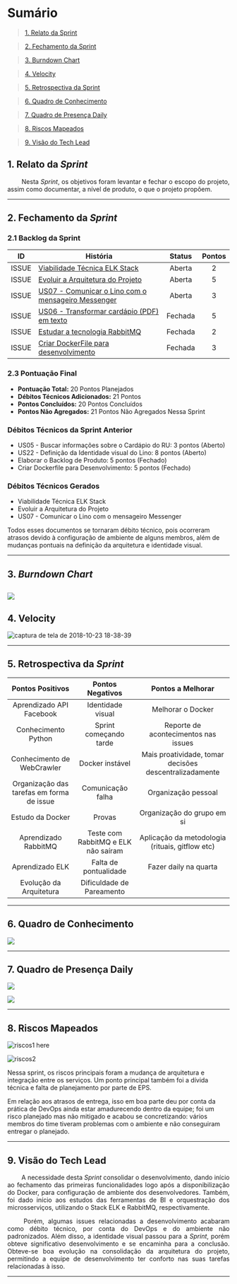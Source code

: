 # Sumário

>[1. Relato da Sprint](#1-relato-da-sprint)

>[2. Fechamento da Sprint](#2-fechamento-da-sprint)

>[3. Burndown Chart](#3-brundown-chart)

>[4. Velocity](#4-velocity)

>[5. Retrospectiva da Sprint](#5-retrospectiva-da-sprint)

>[6. Quadro de Conhecimento](#6-quadro-de-conhecimentos)

>[7. Quadro de Presença Daily](#7-quadro-de-presença-daily)

>[8. Riscos Mapeados](#8-riscos-mapeados)

>[9. Visão do Tech Lead](#9-visão-do-tech-lead)

## 1. Relato da _Sprint_

<p align="justify">   Nesta <i>Sprint</i>, os objetivos foram levantar e fechar o escopo do projeto, assim como documentar,  a nível de produto, o que o projeto propõem.


------------

## 2. Fechamento da _Sprint_

### 2.1 Backlog da Sprint

| ID | História | Status | Pontos |
|:--:| ------- | :----: | :----: |
| ISSUE | [Viabilidade Técnica ELK Stack](https://github.com/fga-eps-mds/2018.2-Lino/issues/75) | Aberta | 2 |
| ISSUE | [Evoluir a Arquitetura do Projeto](https://github.com/fga-eps-mds/2018.2-Lino/issues/73) | Aberta | 5 |
| ISSUE | [US07 - Comunicar o Lino com o mensageiro Messenger](https://github.com/fga-eps-mds/2018.2-Lino/issues/71) | Aberta | 3 |
| ISSUE | [US06 - Transformar cardápio (PDF) em texto](https://github.com/fga-eps-mds/2018.2-Lino/issues/70) | Fechada| 5 |
| ISSUE | [Estudar a tecnologia RabbitMQ](https://github.com/fga-eps-mds/2018.2-Lino/issues/69) | Fechada| 2 |
| ISSUE | [Criar DockerFile para desenvolvimento](https://github.com/fga-eps-mds/2018.2-Lino/issues/53)|Fechada| 3 |
 
### 2.3 Pontuação Final

* __Pontuação Total:__ 20 Pontos Planejados
* __Débitos Técnicos Adicionados:__ 21 Pontos 
* __Pontos Concluídos:__ 20 Pontos Concluídos
* __Pontos Não Agregados:__ 21 Pontos Não Agregados Nessa Sprint

### Débitos Técnicos da Sprint Anterior

* US05 - Buscar informações sobre o Cardápio do RU: 3 pontos (Aberto)
* US22 - Definição da Identidade visual do Lino: 8 pontos (Aberto)
* Elaborar o Backlog de Produto: 5 pontos (Fechado)
* Criar Dockerfile para Desenvolvimento: 5 pontos (Fechado)

### Débitos Técnicos Gerados

* Viabilidade Técnica ELK Stack
* Evoluir a Arquitetura do Projeto
* US07 - Comunicar o Lino com o mensageiro Messenger

Todos esses documentos se tornaram débito técnico, pois ocorreram atrasos devido à configuração de ambiente de alguns membros, além de mudanças pontuais na definição da arquitetura e identidade visual.

------------
## 3. _Burndown Chart_
![](https://i.imgur.com/ZQrxPKW.png)
------------
## 4. Velocity

![captura de tela de 2018-10-23 18-38-39](https://user-images.githubusercontent.com/18364727/47392488-29b62500-d6f3-11e8-984a-55afb8ec00d6.png)

------------

## 5. Retrospectiva da _Sprint_

 | Pontos Positivos                          | Pontos Negativos                    | Pontos a Melhorar                                      |
 | :---------------------------------------: | :---------------------------------: | :----------------------------------------------------: |
 | Aprendizado API Facebook                  | Identidade visual                   | Melhorar o Docker                                      |
 | Conhecimento Python                       | Sprint começando tarde              | Reporte de acontecimentos nas issues                   |
 | Conhecimento de WebCrawler                | Docker instável                     | Mais proatividade, tomar decisões descentralizadamente |
 | Organização das tarefas em forma de issue | Comunicação falha                   | Organização pessoal                                    |
 | Estudo da Docker                          | Provas                              | Organização do grupo em si                             |
 | Aprendizado RabbitMQ                      | Teste com RabbitMQ e ELK não saíram | Aplicação da metodologia (rituais, gitflow etc)        |
 | Aprendizado ELK                           | Falta de pontualidade               | Fazer daily na quarta                                  |
 | Evolução da Arquitetura                   | Dificuldade de Pareamento           |


------------
## 6. Quadro de Conhecimento


![](https://i.imgur.com/qPoM5oD.png)

------------

## 7. Quadro de Presença Daily
![](https://i.imgur.com/R2FGYkO.png)

![](https://i.imgur.com/LYPK4y3.png)

------------
## 8. Riscos Mapeados
![riscos1 here](https://i.imgur.com/1Zg7u8x.png)

![riscos2](https://i.imgur.com/y6xMYDk.png)


Nessa sprint, os riscos principais foram a mudança de arquitetura e integração entre os serviços. Um ponto principal também foi a dívida técnica e falta de planejamento por parte de EPS. 

Em relação aos atrasos de entrega, isso em boa parte deu por conta da prática de DevOps ainda estar amadurecendo dentro da equipe; foi um risco planejado mas não mitigado e acabou se concretizando: vários membros do time tiveram problemas com o ambiente e não conseguiram entregar o planejado.

------------
## 9. Visão do Tech Lead

<p align="justify">   A necessidade desta <i>Sprint</i> consolidar o desenvolvimento, dando início ao fechamento das primeiras funcionalidades logo após a disponibilização do Docker, para configuração de ambiente dos desenvolvedores. Também, foi dado início aos estudos das ferramentas de BI e orquestração dos microsserviços, utilizando o Stack ELK e RabbitMQ, respectivamente.</p>
<p align="justify">   Porém, algumas issues relacionadas a desenvolvimento acabaram como débito técnico, por conta do DevOps e do ambiente não padronizados. Além disso, a identidade visual passou para a <i>Sprint</i>,  porém obteve significativo desenvolvimento e se encaminha para a conclusão. Obteve-se boa evolução na consolidação da arquitetura do projeto, permitindo a equipe de desenvolvimento ter conforto nas suas tarefas relacionadas à isso.</p>

------------